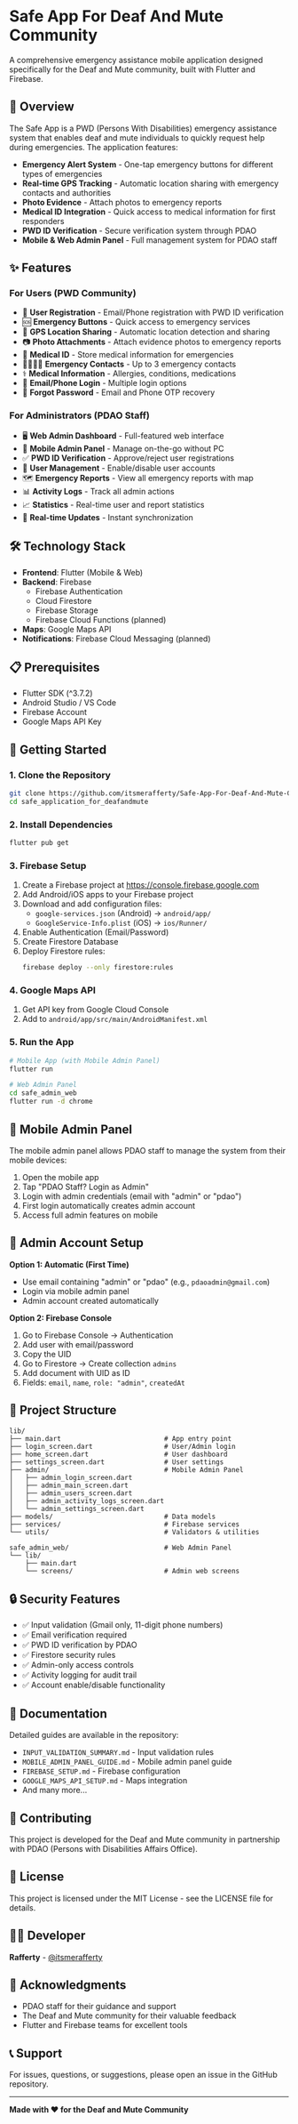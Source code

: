 # Safe App For Deaf And Mute Community

A comprehensive emergency assistance mobile application designed specifically for the Deaf and Mute community, built with Flutter and Firebase.

## 🎯 Overview

The Safe App is a PWD (Persons With Disabilities) emergency assistance system that enables deaf and mute individuals to quickly request help during emergencies. The application features:

- **Emergency Alert System** - One-tap emergency buttons for different types of emergencies
- **Real-time GPS Tracking** - Automatic location sharing with emergency contacts and authorities
- **Photo Evidence** - Attach photos to emergency reports
- **Medical ID Integration** - Quick access to medical information for first responders
- **PWD ID Verification** - Secure verification system through PDAO
- **Mobile & Web Admin Panel** - Full management system for PDAO staff

## ✨ Features

### For Users (PWD Community)
- 📱 **User Registration** - Email/Phone registration with PWD ID verification
- 🆘 **Emergency Buttons** - Quick access to emergency services
- 📍 **GPS Location Sharing** - Automatic location detection and sharing
- 📷 **Photo Attachments** - Attach evidence photos to emergency reports
- 🏥 **Medical ID** - Store medical information for emergencies
- 👨‍👩‍👧‍👦 **Emergency Contacts** - Up to 3 emergency contacts
- ⚕️ **Medical Information** - Allergies, conditions, medications
- 📧 **Email/Phone Login** - Multiple login options
- 🔐 **Forgot Password** - Email and Phone OTP recovery

### For Administrators (PDAO Staff)
- 🖥️ **Web Admin Dashboard** - Full-featured web interface
- 📱 **Mobile Admin Panel** - Manage on-the-go without PC
- ✅ **PWD ID Verification** - Approve/reject user registrations
- 👥 **User Management** - Enable/disable user accounts
- 🗺️ **Emergency Reports** - View all emergency reports with map
- 📊 **Activity Logs** - Track all admin actions
- 📈 **Statistics** - Real-time user and report statistics
- 🔄 **Real-time Updates** - Instant synchronization

## 🛠️ Technology Stack

- **Frontend**: Flutter (Mobile & Web)
- **Backend**: Firebase
  - Firebase Authentication
  - Cloud Firestore
  - Firebase Storage
  - Firebase Cloud Functions (planned)
- **Maps**: Google Maps API
- **Notifications**: Firebase Cloud Messaging (planned)

## 📋 Prerequisites

- Flutter SDK (^3.7.2)
- Android Studio / VS Code
- Firebase Account
- Google Maps API Key

## 🚀 Getting Started

### 1. Clone the Repository
```bash
git clone https://github.com/itsmerafferty/Safe-App-For-Deaf-And-Mute-Communtity.git
cd safe_application_for_deafandmute
```

### 2. Install Dependencies
```bash
flutter pub get
```

### 3. Firebase Setup
1. Create a Firebase project at https://console.firebase.google.com
2. Add Android/iOS apps to your Firebase project
3. Download and add configuration files:
   - `google-services.json` (Android) → `android/app/`
   - `GoogleService-Info.plist` (iOS) → `ios/Runner/`
4. Enable Authentication (Email/Password)
5. Create Firestore Database
6. Deploy Firestore rules:
   ```bash
   firebase deploy --only firestore:rules
   ```

### 4. Google Maps API
1. Get API key from Google Cloud Console
2. Add to `android/app/src/main/AndroidManifest.xml`

### 5. Run the App
```bash
# Mobile App (with Mobile Admin Panel)
flutter run

# Web Admin Panel
cd safe_admin_web
flutter run -d chrome
```

## 📱 Mobile Admin Panel

The mobile admin panel allows PDAO staff to manage the system from their mobile devices:

1. Open the mobile app
2. Tap "PDAO Staff? Login as Admin"
3. Login with admin credentials (email with "admin" or "pdao")
4. First login automatically creates admin account
5. Access full admin features on mobile

## 🔐 Admin Account Setup

**Option 1: Automatic (First Time)**
- Use email containing "admin" or "pdao" (e.g., `pdaoadmin@gmail.com`)
- Login via mobile admin panel
- Admin account created automatically

**Option 2: Firebase Console**
1. Go to Firebase Console → Authentication
2. Add user with email/password
3. Copy the UID
4. Go to Firestore → Create collection `admins`
5. Add document with UID as ID
6. Fields: `email`, `name`, `role: "admin"`, `createdAt`

## 📂 Project Structure

```
lib/
├── main.dart                          # App entry point
├── login_screen.dart                  # User/Admin login
├── home_screen.dart                   # User dashboard
├── settings_screen.dart               # User settings
├── admin/                             # Mobile Admin Panel
│   ├── admin_login_screen.dart
│   ├── admin_main_screen.dart
│   ├── admin_users_screen.dart
│   ├── admin_activity_logs_screen.dart
│   └── admin_settings_screen.dart
├── models/                            # Data models
├── services/                          # Firebase services
└── utils/                             # Validators & utilities

safe_admin_web/                        # Web Admin Panel
└── lib/
    ├── main.dart
    └── screens/                       # Admin web screens
```

## 🔒 Security Features

- ✅ Input validation (Gmail only, 11-digit phone numbers)
- ✅ Email verification required
- ✅ PWD ID verification by PDAO
- ✅ Firestore security rules
- ✅ Admin-only access controls
- ✅ Activity logging for audit trail
- ✅ Account enable/disable functionality

## 📖 Documentation

Detailed guides are available in the repository:
- `INPUT_VALIDATION_SUMMARY.md` - Input validation rules
- `MOBILE_ADMIN_PANEL_GUIDE.md` - Mobile admin panel guide
- `FIREBASE_SETUP.md` - Firebase configuration
- `GOOGLE_MAPS_API_SETUP.md` - Maps integration
- And many more...

## 🤝 Contributing

This project is developed for the Deaf and Mute community in partnership with PDAO (Persons with Disabilities Affairs Office).

## 📄 License

This project is licensed under the MIT License - see the LICENSE file for details.

## 👨‍💻 Developer

**Rafferty** - [@itsmerafferty](https://github.com/itsmerafferty)

## 🙏 Acknowledgments

- PDAO staff for their guidance and support
- The Deaf and Mute community for their valuable feedback
- Flutter and Firebase teams for excellent tools

## 📞 Support

For issues, questions, or suggestions, please open an issue in the GitHub repository.

---

**Made with ❤️ for the Deaf and Mute Community**
